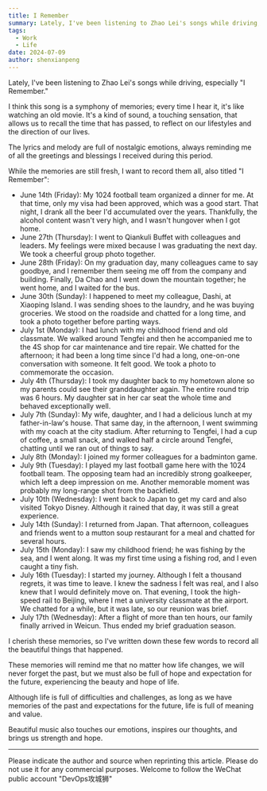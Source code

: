 ```yaml
---
title: I Remember
summary: Lately, I've been listening to Zhao Lei's songs while driving, especially "I Remember." This article records my graduation season at Rocket's China branch and the well wishes from my colleagues.
tags:
  - Work
  - Life
date: 2024-07-09
author: shenxianpeng
---
```


Lately, I've been listening to Zhao Lei's songs while driving, especially "I Remember."

I think this song is a symphony of memories; every time I hear it, it's like watching an old movie. It's a kind of sound, a touching sensation, that allows us to recall the time that has passed, to reflect on our lifestyles and the direction of our lives.


The lyrics and melody are full of nostalgic emotions, always reminding me of all the greetings and blessings I received during this period.

While the memories are still fresh, I want to record them all, also titled "I Remember":

* June 14th (Friday): My 1024 football team organized a dinner for me. At that time, only my visa had been approved, which was a good start. That night, I drank all the beer I'd accumulated over the years. Thankfully, the alcohol content wasn't very high, and I wasn't hungover when I got home.
* June 27th (Thursday): I went to Qiankuli Buffet with colleagues and leaders. My feelings were mixed because I was graduating the next day. We took a cheerful group photo together.
* June 28th (Friday): On my graduation day, many colleagues came to say goodbye, and I remember them seeing me off from the company and building. Finally, Da Chao and I went down the mountain together; he went home, and I waited for the bus.
* June 30th (Sunday): I happened to meet my colleague, Dashi, at Xiaoping Island. I was sending shoes to the laundry, and he was buying groceries. We stood on the roadside and chatted for a long time, and took a photo together before parting ways.
* July 1st (Monday): I had lunch with my childhood friend and old classmate. We walked around Tengfei and then he accompanied me to the 4S shop for car maintenance and tire repair. We chatted for the afternoon; it had been a long time since I'd had a long, one-on-one conversation with someone. It felt good. We took a photo to commemorate the occasion.
* July 4th (Thursday): I took my daughter back to my hometown alone so my parents could see their granddaughter again. The entire round trip was 6 hours. My daughter sat in her car seat the whole time and behaved exceptionally well.
* July 7th (Sunday): My wife, daughter, and I had a delicious lunch at my father-in-law's house. That same day, in the afternoon, I went swimming with my coach at the city stadium. After returning to Tengfei, I had a cup of coffee, a small snack, and walked half a circle around Tengfei, chatting until we ran out of things to say.
* July 8th (Monday): I joined my former colleagues for a badminton game.
* July 9th (Tuesday): I played my last football game here with the 1024 football team.  The opposing team had an incredibly strong goalkeeper, which left a deep impression on me. Another memorable moment was probably my long-range shot from the backfield.
* July 10th (Wednesday): I went back to Japan to get my card and also visited Tokyo Disney. Although it rained that day, it was still a great experience.
* July 14th (Sunday): I returned from Japan. That afternoon, colleagues and friends went to a mutton soup restaurant for a meal and chatted for several hours.
* July 15th (Monday): I saw my childhood friend; he was fishing by the sea, and I went along. It was my first time using a fishing rod, and I even caught a tiny fish.
* July 16th (Tuesday): I started my journey. Although I felt a thousand regrets, it was time to leave. I knew the sadness I felt was real, and I also knew that I would definitely move on. That evening, I took the high-speed rail to Beijing, where I met a university classmate at the airport. We chatted for a while, but it was late, so our reunion was brief.
* July 17th (Wednesday): After a flight of more than ten hours, our family finally arrived in Weicun. Thus ended my brief graduation season.


I cherish these memories, so I've written down these few words to record all the beautiful things that happened.

These memories will remind me that no matter how life changes, we will never forget the past, but we must also be full of hope and expectation for the future, experiencing the beauty and hope of life.

Although life is full of difficulties and challenges, as long as we have memories of the past and expectations for the future, life is full of meaning and value.

Beautiful music also touches our emotions, inspires our thoughts, and brings us strength and hope.

---

Please indicate the author and source when reprinting this article. Please do not use it for any commercial purposes.  Welcome to follow the WeChat public account "DevOps攻城狮"